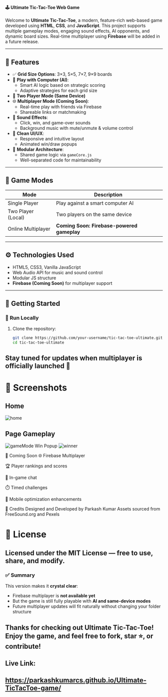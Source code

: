 #### 🕹️ Ultimate Tic-Tac-Toe Web Game

Welcome to **Ultimate Tic-Tac-Toe**, a modern, feature-rich web-based game developed using **HTML**, **CSS**, and **JavaScript**. This project supports multiple gameplay modes, engaging sound effects, AI opponents, and dynamic board sizes. Real-time multiplayer using **Firebase** will be added in a future release.

---

## 🎯 Features

- ✅ **Grid Size Options**: 3×3, 5×5, 7×7, 9×9 boards  
- 🤖 **Play with Computer (AI)**:
  - Smart AI logic based on strategic scoring
  - Adaptive strategies for each grid size  
- 👥 **Two Player Mode (Same Device)**  
- 🌐 **Multiplayer Mode (Coming Soon)**:
  - Real-time play with friends via Firebase
  - Shareable links or matchmaking  
- 🎵 **Sound Effects**:
  - Click, win, and game-over sounds
  - Background music with mute/unmute & volume control  
- 🎨 **Clean UI/UX**:
  - Responsive and intuitive layout
  - Animated win/draw popups  
- 🚀 **Modular Architecture**:
  - Shared game logic via `gameCore.js`
  - Well-separated code for maintainability  

---

## 🧠 Game Modes

| Mode               | Description                                   |
|--------------------|-----------------------------------------------|
| Single Player       | Play against a smart computer AI              |
| Two Player (Local)  | Two players on the same device                |
| Online Multiplayer  | **Coming Soon: Firebase-powered gameplay**    |

---

## ⚙️ Technologies Used

- HTML5, CSS3, Vanilla JavaScript  
- Web Audio API for music and sound control  
- Modular JS structure  
- **Firebase (Coming Soon)** for multiplayer support  

---

## 🚀 Getting Started

### 🔧 Run Locally

1. Clone the repository:

   ```bash
   git clone https://github.com/your-username/tic-tac-toe-ultimate.git
   cd tic-tac-toe-ultimate

## Stay tuned for updates when multiplayer is officially launched 🚀

# 📸 Screenshots
## Home
![home](https://github.com/user-attachments/assets/5f2d016b-20e6-43f4-8880-41b5c4be865a)
## Page	Gameplay	
![gameMode](https://github.com/user-attachments/assets/6047c01f-366d-4eb2-aa75-611ea24af991)
Win Popup
![winner](https://github.com/user-attachments/assets/91df54e6-6db5-4f2e-a6f6-553b10f25332)

🧪 Coming Soon
🌐 Firebase Multiplayer

🏆 Player rankings and scores

💬 In-game chat

⏱️ Timed challenges

📱 Mobile optimization enhancements

🙌 Credits
Designed and Developed by Parkash Kumar
Assets sourced from FreeSound.org and Pexels

# 📄 License
## Licensed under the MIT License — free to use, share, and modify.

### ✅ Summary

This version makes it **crystal clear**:
- Firebase multiplayer is **not available yet**
- But the game is still fully playable with **AI and same-device modes**
- Future multiplayer updates will fit naturally without changing your folder structure

## Thanks for checking out Ultimate Tic-Tac-Toe! Enjoy the game, and feel free to fork, star ⭐, or contribute!

## Live Link:
## https://parkashkumarcs.github.io/Ultimate-TicTacToe-game/






